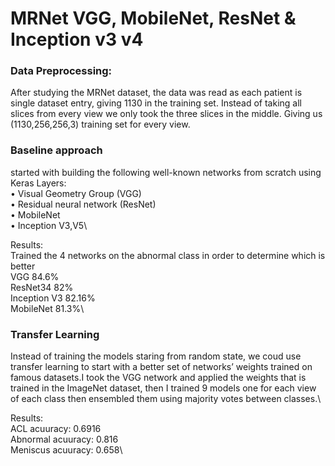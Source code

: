 # MRNet VGG, MobileNet, ResNet & Inception v3 v4
### Data Preprocessing:
After studying the MRNet dataset, the data was read as each patient is single dataset entry, giving 1130 in the training set. Instead of taking all slices from every view we only took the three slices in the middle. Giving us (1130,256,256,3) training set for every view.

### Baseline approach
started with building the following well-known networks from scratch using Keras Layers:\
• Visual Geometry Group (VGG)\
• Residual neural network (ResNet)\
• MobileNet\
• Inception V3,V5\

Results:\
Trained the 4 networks on the abnormal class in order to determine which is better\
VGG 84.6%\
ResNet34 82%\
Inception V3 82.16%\
MobileNet 81.3%\

### Transfer Learning
Instead of training the models staring from random state, we coud use transfer learning to start with a better set of networks’ weights trained on famous datasets.I took the VGG network and applied the weights that is trained in the ImageNet dataset, then I trained 9 models one for each view of each class then ensembled them using majority votes between classes.\

Results:\
ACL acuuracy: 0.6916\
Abnormal acuuracy: 0.816\
Meniscus acuuracy: 0.658\

